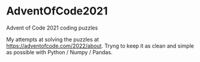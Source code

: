 # AdventOfCode2021
Advent of Code 2021 coding puzzles

My attempts at solving the puzzles at https://adventofcode.com/2022/about. Tryng to keep it as clean and simple as possible with Python / Numpy / Pandas.
